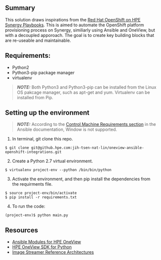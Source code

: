 ## Summary
This solution draws inspirations from the [Red Hat OpenShift on HPE Synergy Playbooks](https://github.com/RHsyseng/ocp-on-synergy). This is aimed to automate the OpenShift platform provisioning process on Synergy, similiarly using Ansible and OneView, but with a decoupled apporoach. The goal is to create key building blocks that are re-useable and maintainable.  

## Requirements:
- Python2
- Python3-pip package manager
- virtualenv
> **_NOTE:_** Both Python3 and Python3-pip can be installed from the Linux OS pakcage manager, such as apt-get and yum. Virtualenv can be installed from Pip. 

## Setting up the environment
> **_NOTE:_** According to the [Control Machine Requirements section](https://docs.ansible.com/ansible/latest/installation_guide/intro_installation.html#control-machine-requirements) in the Ansible documentation, Window is not supported.

1. In terminal, git clone this repo.
```
$ git clone git@github.hpe.com:jih-tsen-nat-lin/oneview-ansible-openshift-integrations.git
```
2. Create a Python 2.7 virtual environment.
```
$ virtualenv project-env --python /bin/bin/python
```
3. Activate the environment, and then pip install the dependencies from the requirments file. 
```
$ source project-env/bin/activate
$ pip install -r requirements.txt
```

4. To run the code:
```
(project-env)$ python main.py
```

## Resources
- [Ansible Modules for HPE OneView](https://github.com/HewlettPackard/oneview-ansible)
- [HPE OneView SDK for Python](https://github.com/HewlettPackard/python-hpOneView#installation)
- [Image Streamer Reference Architectures](https://github.com/HewlettPackard/image-streamer-reference-architectures/tree/master/RC-RHEL-OpenShift-Synergy)